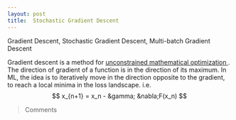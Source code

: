 ```yaml
---
layout: post
title:  Stochastic Gradient Descent
---
```


<div class="message">
  Gradient Descent, Stochastic Gradient Descent, Multi-batch Gradient Descent
</div>

Gradient descent is a method for <a href="https://en.wikipedia.org/wiki/Gradient_descent"> unconstrained mathematical optimization </a>.
The direction of gradient of a function is in the direction of its maximum.
In ML, the idea is to iteratively move in the direction opposite to the gradient, to reach a local minima in the loss landscape.
i.e. 
$$ x_{n+1} = x_n - &gamma; &nabla;F(x_n) $$



> Comments